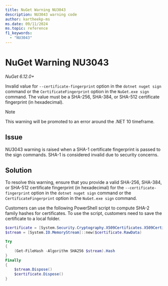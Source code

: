 ```yaml
---
title: NuGet Warning NU3043
description: NU3043 warning code
author: kartheekp-ms
ms.date: 09/11/2024
ms.topic: reference
f1_keywords: 
  - "NU3043"
---
```


# NuGet Warning NU3043

*NuGet 6.12.0+*

Invalid value for `--certificate-fingerprint` option in the `dotnet nuget sign` command or the `CertificateFingerprint` option in the `NuGet.exe sign` command. The value must be a SHA-256, SHA-384, or SHA-512 certificate fingerprint (in hexadecimal).

> [!NOTE]
> This warning will be promoted to an error around the .NET 10 timeframe.

## Issue

NU3043 warning is raised when a SHA-1 certificate fingerprint is passed to the sign commands. SHA-1 is considered invalid due to security concerns.

## Solution

To resolve this warning, ensure that you provide a valid SHA-256, SHA-384, or SHA-512 certificate fingerprint (in hexadecimal) for the `--certificate-fingerprint` option in the `dotnet nuget sign` command or the `CertificateFingerprint` option in the `NuGet.exe sign` command.

Customers can use the following PowerShell script to compute SHA-2 family hashes for certificates. To use the script, customers need to save the certificate to a local folder.

```ps1
$certificate = [System.Security.Cryptography.X509Certificates.X509Certificate2]::new($certPath)
$stream = [System.IO.MemoryStream]::new($certificate.RawData)

Try
{
    (Get-FileHash -Algorithm SHA256 $stream).Hash
}
Finally
{
    $stream.Dispose()
    $certificate.Dispose()
}
```
